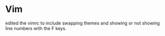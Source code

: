 # Vim
edited the vimrc to include swapping themes and showing or not showing line numbers with the F keys.
